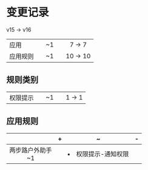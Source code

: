 # 变更记录

v15 -> v16

||||||
|-|:-:|:-:|:-:|:-:|
|应用||~1||7 -> 7|
|应用规则||~1||10 -> 10|

## 规则类别

||||||
|-|:-:|:-:|:-:|:-:|
|权限提示||~1||1 -> 1|

## 应用规则

||+|~|-|
|:-:|-|-|-|
|两步路户外助手<br>~1||<li>权限提示-通知权限||
